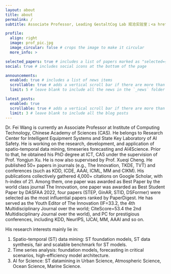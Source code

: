 ```yaml
---
layout: about
title: about
permalink: /
subtitle: Associate Professor, Leading GestaltCog Lab 观沧实验室；<a href="https://www.ict.ac.cn/">Institute of Computing Technology, Chinese Academy of Sciences</a>.

profile:
  align: right
  image: prof_pic.jpg
  image_circular: false # crops the image to make it circular
  more_info: >

selected_papers: true # includes a list of papers marked as "selected={true}"
social: true # includes social icons at the bottom of the page

announcements:
  enabled: true # includes a list of news items
  scrollable: true # adds a vertical scroll bar if there are more than 3 news items
  limit: 5 # leave blank to include all the news in the `_news` folder

latest_posts:
  enabled: true
  scrollable: true # adds a vertical scroll bar if there are more than 3 new posts items
  limit: 3 # leave blank to include all the blog posts
---
```


Dr. Fei Wang is currently an Associate Professor at Institute of Computing Technology, Chinese Academy of Sciences (CAS). He belongs to Research Center for Intelligent Equipment Systems and State Key Laboratory of AI Safety. He is working on the research, development, and application of spatio-temporal data mining, timeseries forecasting and AI4Science. Prior to that, he obtained his PhD degree at ICT, CAS under the supervision of Prof. Yongjun Xu. He is now also supervised by Prof. Xueqi Cheng. He published 50+ papers in journals (e.g., The Innovation, TKDE, TVT) and conferences (such as KDD, ICDE, AAAI, ICML, MM and CIKM). His publications collectively gathered 4,000+ citations on Google Scholar, with h-index of 21. Among them, one paper was awarded as Best Paper by the world class journal The Innovation, one paper was awarded as Best Student Paper by DASFAA 2022, four papers (STEP, GinAR, STID, DSFormer) were selected as the most influential papers ranked by PaperDigest. He has served as the Youth Editor of The Innovation (IF=33.2, the 4th Multidisciplinary Journal over the world; CiteScore=53.4 the 2nd Multidisciplinary Journal over the world), and PC for prestigious conferences, including KDD, NeurIPS, IJCAI, MM, AAAI and so on.

His research interests mainly lie in:
1. Spatio-temporal (ST) data mining: ST foundation models, ST data synthesis, fair and scalable benchmark for ST models.
2. Time series analysis: foundation models, forecasting in critical scenarios, high-efficiency model architecture.
3. AI for Science: ST datamining in Urban Science, Atmospheric Science, Ocean Science, Marine Science. 
